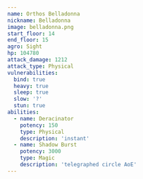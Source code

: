 ```yaml
---
name: Orthos Belladonna
nickname: Belladonna
image: belladonna.png
start_floor: 14
end_floor: 15
agro: Sight
hp: 104780
attack_damage: 1212
attack_type: Physical
vulnerabilities:
  bind: true
  heavy: true
  sleep: true
  slow: '?'
  stun: true
abilities:
  - name: Deracinator
    potency: 150
    type: Physical
    description: 'instant'
  - name: Shadow Burst
    potency: 3000
    type: Magic
    description: 'telegraphed circle AoE'
---
```

